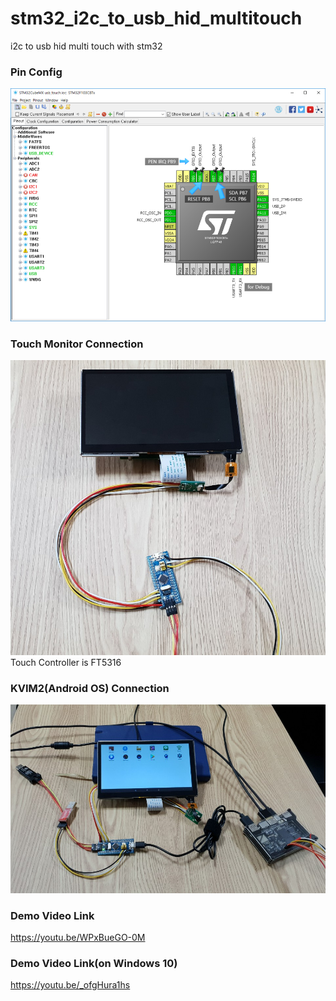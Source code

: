 # stm32_i2c_to_usb_hid_multitouch
i2c to usb hid multi touch with stm32



### Pin Config
![](./images/pinconfig.png)

### Touch Monitor Connection
![](./images/monitor.jpg)
Touch Controller is FT5316

### KVIM2(Android OS) Connection
![](./images/monitor2.jpg)


### Demo Video Link
https://youtu.be/WPxBueGO-0M

### Demo Video Link(on Windows 10)
https://youtu.be/_ofgHura1hs

